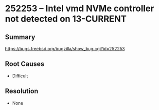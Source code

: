 # 252253 – Intel vmd NVMe controller not detected on 13-CURRENT

## Summary

https://bugs.freebsd.org/bugzilla/show_bug.cgi?id=252253

## Root Causes

* Difficult

## Resolution

* None
